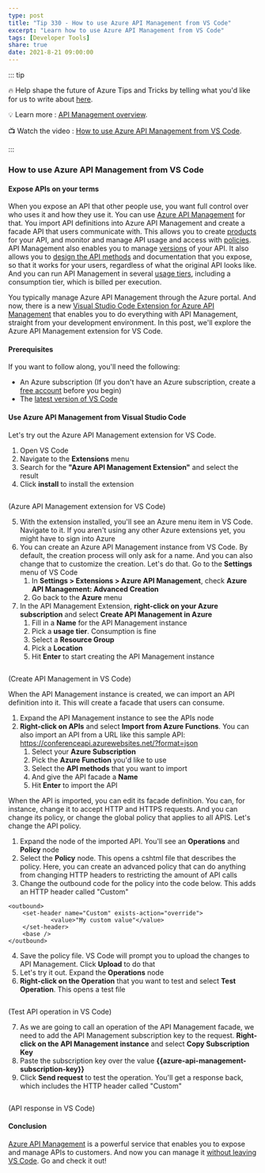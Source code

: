 ```yaml
---
type: post
title: "Tip 330 - How to use Azure API Management from VS Code"
excerpt: "Learn how to use Azure API Management from VS Code"
tags: [Developer Tools]
share: true
date: 2021-8-21 09:00:00
---
```


::: tip 

:fire: Help shape the future of Azure Tips and Tricks by telling what you'd like for us to write about [here](https://github.com/microsoft/AzureTipsAndTricks/issues/new?assignees=&labels=&template=survey.md&title=).

:bulb: Learn more : [API Management overview](https://docs.microsoft.com/azure/api-management/api-management-key-concepts?WT.mc_id=docs-azuredevtips-azureappsdev). 

:tv: Watch the video : [How to use Azure API Management from VS Code](https://youtu.be/cgHVoiloRME?WT.mc_id=youtube-azuredevtips-azureappsdev).

:::

### How to use Azure API Management from VS Code

#### Expose APIs on your terms
When you expose an API that other people use, you want full control over who uses it and how they use it. You can use [Azure API Management](https://docs.microsoft.com/azure/api-management/api-management-key-concepts?WT.mc_id=docs-azuredevtips-azureappsdev?WT.mc_id=docs-azuredevtips-azureappsdev) for that. You import API definitions into Azure API Management and create a facade API that users communicate with. This allows you to create [products](https://docs.microsoft.com/azure/api-management/api-management-subscriptions?WT.mc_id=docs-azuredevtips-azureappsdev) for your API, and monitor and manage API usage and access with [policies](https://docs.microsoft.com/azure/api-management/api-management-howto-policies?WT.mc_id=docs-azuredevtips-azureappsdev). API Management also enables you to manage [versions](https://docs.microsoft.com/azure/api-management/api-management-versions?WT.mc_id=docs-azuredevtips-azureappsdev) of your API. It also allows you to [design the API methods](https://docs.microsoft.com/azure/api-management/mock-api-responses?tabs=azure-portal?WT.mc_id=docs-azuredevtips-azureappsdev) and documentation that you expose, so that it works for your users, regardless of what the original API looks like. And you can run API Management in several [usage tiers](https://azure.microsoft.com/pricing/details/api-management/?WT.mc_id=docs-azuredevtips-azureappsdev), including a consumption tier, which is billed per execution. 

You typically manage Azure API Management through the Azure portal. And now, there is a new [Visual Studio Code Extension for Azure API Management](https://marketplace.visualstudio.com/items?itemName=ms-azuretools.vscode-apimanagement) that enables you to do everything with API Management, straight from your development environment. In this post, we'll explore the Azure API Management extension for VS Code.

#### Prerequisites
If you want to follow along, you'll need the following:
* An Azure subscription (If you don't have an Azure subscription, create a [free account](https://azure.microsoft.com/free/?WT.mc_id=azure-azuredevtips-azureappsdev) before you begin)
* The [latest version of VS Code](https://code.visualstudio.com/download?WT.mc_id=other-azuredevtips-azureappsdev)

#### Use Azure API Management from Visual Studio Code
Let's try out the Azure API Management extension for VS Code.

1. Open VS Code
2. Navigate to the **Extensions** menu
3. Search for the **"Azure API Management Extension"** and select the result
4. Click **install** to install the extension

<img :src="$withBase('/files/113extension.png')">

(Azure API Management extension for VS Code)

5. With the extension installed, you'll see an Azure menu item in VS Code. Navigate to it. If you aren't using any other Azure extensions yet, you might have to sign into Azure
6. You can create an Azure API Management instance from VS Code. By default, the creation process will only ask for a name. And you can also change that to customize the creation. Let's do that. Go to the **Settings** menu of VS Code
   1. In **Settings > Extensions > Azure API Management**, check **Azure API Management: Advanced Creation**
   2. Go back to the **Azure** menu
7. In the API Management Extension, **right-click on your Azure subscription** and select **Create API Management in Azure**
   1. Fill in a **Name** for the API Management instance
   2. Pick a **usage tier**. Consumption is fine
   3. Select a **Resource Group**
   4. Pick a **Location**
   5. Hit **Enter** to start creating the API Management instance

<img :src="$withBase('/files/113create.png')">

(Create API Management in VS Code)

When the API Management instance is created, we can import an API definition into it. This will create a facade that users can consume.

1. Expand the API Management instance to see the APIs node
2. **Right-click on APIs** and select **Import from Azure Functions**. You can also import an API from a URL like this sample API: https://conferenceapi.azurewebsites.net/?format=json 
   1. Select your **Azure Subscription**
   2. Pick the **Azure Function** you'd like to use
   3. Select the **API methods** that you want to import
   4. And give the API facade a **Name**
   5. Hit **Enter** to import the API

When the API is imported, you can edit its facade definition. You can, for instance, change it to accept HTTP and HTTPS requests. And you can change its policy, or change the global policy that applies to all APIS. Let's change the API policy.

1. Expand the node of the imported API. You'll see an **Operations** and **Policy** node
2. Select the **Policy** node. This opens a cshtml file that describes the policy. Here, you can create an advanced policy that can do anything from changing HTTP headers to restricting the amount of API calls
3. Change the outbound code for the policy into the code below. This adds an HTTP header called "Custom"

```
<outbound>
    <set-header name="Custom" exists-action="override">
            <value>"My custom value"</value>
    </set-header>
    <base />
</outbound>
```
4. Save the policy file. VS Code will prompt you to upload the changes to API Management. Click **Upload** to do that
5. Let's try it out. Expand the **Operations** node
6. **Right-click on the Operation** that you want to test and select **Test Operation**. This opens a test file

<img :src="$withBase('/files/113test.png')">

(Test API operation in VS Code)

7. As we are going to call an operation of the API Management facade, we need to add the API Management subscription key to the request. **Right-click on the API Management instance** and select **Copy Subscription Key**
8. Paste the subscription key over the value **{{azure-api-management-subscription-key}}**
9. Click **Send request** to test the operation. You'll get a response back, which includes the HTTP header called "Custom"

<img :src="$withBase('/files/113result.png')" width="75%">

(API response in VS Code)

#### Conclusion
[Azure API Management](https://docs.microsoft.com/azure/api-management/api-management-key-concepts?WT.mc_id=docs-azuredevtips-azureappsdev?WT.mc_id=docs-azuredevtips-azureappsdev) is a powerful service that enables you to expose and manage APIs to customers. And now you can manage it [without leaving VS Code](https://code.visualstudio.com/download?WT.mc_id=other-azuredevtips-azureappsdev). Go and check it out!